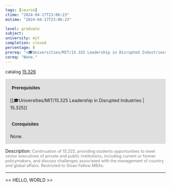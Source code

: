 ```yaml
---
tags: [course]
ctime: "2024-04-17T23:06:23"
mstime: "2024-04-17T23:06:23"

level: graduate
subject: 
university: mit
completion: closed
percentage: 0
prereq: "<🎓Universities/MIT/15.325 Leadership in Disrupted Industries>"
coreq: "None."
---
```


catalog [15.326](http://student.mit.edu/catalog/m15b.html#15.326)

<span style="display: block; padding: 15px; background-color: rgb(100, 100, 100, 0.2);"><font id="m_prereq1085_0" style="display: block; font-family: Arial, sans-serif; font-weight: bold; padding: 5px">Prerequisites</font><br><span id="prereq1085_0">[[🎓Universities/MIT/15.325 Leadership in Disrupted Industries | 15.325]]</span></span>
<span style="display: block; padding: 15px; background-color: rgb(100, 100, 100, 0.2);"><font id="m_coreq1085_0" style="display: block; font-family: Arial, sans-serif; font-weight: bold; padding: 5px">Corequisites</font><br><span id="coreq1085_0">None.</span></span>

<font style="">Description:</font>
<font style="color: grey; font-size: 0.8rem;">Continuation of 15.325, providing students opportunities to meet senior executives of private and public institutions, including current or former policymakers, and discuss challenges associated with the management of country and global affairs. Restricted to Sloan Fellow MBAs.</font>



---

<< HELLO, WORLD >>
